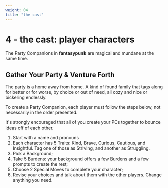 ```yaml
---
weight: 04
title: "the cast"
---
```


# 4 - the cast: player characters

The Party Companions in **fantasypunk** are magical and mundane at the same time.

## Gather Your Party & Venture Forth

The party is a home away from home. A kind of found family that tags along for better or for worse, by choice or out of need, all cozy and nice or bickering endlessly.

To create a Party Companion, each player must follow the steps below, not necessarily in the order presented.

It's strongly encouraged that all of you create your PCs together to bounce ideas off of each other.

1. Start with a name and pronouns
2. Each character has 5 Traits: Kind, Brave, Curious, Cautious, and Insightful. Tag one of those as Striving, and another as Struggling.
3. Pick a Background;
4. Take 5 Burdens: your background offers a few Burdens and a few prompts to create the rest;
5. Choose 2 Special Moves to complete your character;
6. Revise your choices and talk about them with the other players. Change anything you need.